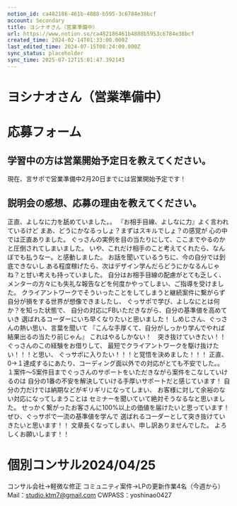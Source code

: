 ```yaml
---
notion_id: ca482186-461b-4888-b595-3c6784e38bcf
account: Secondary
title: ヨシナオさん（営業準備中）
url: https://www.notion.so/ca482186461b4888b5953c6784e38bcf
created_time: 2024-02-14T01:33:00.000Z
last_edited_time: 2024-07-15T08:24:00.000Z
sync_status: placeholder
sync_time: 2025-07-12T15:01:47.392143
---
```

# ヨシナオさん（営業準備中）

# 応募フォーム
  ## 学習中の方は営業開始予定日を教えてください。
  現在、言サポで営業準備中2月20日までには営業開始予定です！
  ## 説明会の感想、応募の理由を教えてください。
  正直、よしなに力を舐めていました。。
『お相手目線、よしなに力』よく言われているけど
まあ、どうにかなるっしょ？まずはスキルでしょ？の感覚が
心の中では正直ありました。
  ぐっさんの実例を目の当たりにして、ここまでやるのかと圧倒されてしまいました。
いや、これだけ相手のこと考えてくれたら、なんぼでも払うなー。と感動しました。
お話を聞いているうちに、今の自分では到底できないし
ある程度稼げたら、次はデザイン学んだらどうにかなるんじゃね？と甘い考えも持っていました。
  自分はお相手目線の配慮がとても乏しく、メンターの方々にも失礼な報告などを何度かやってしまい、ご指導を受けました。
クライアントワークでそういったことをしてしまうと継続案件に繋がらず
自分が損をする世界が想像できましたし、
ぐっサポで学び、よしなにとは何か？を知った状態で、
自分の対応にFBいただきながら、自分の基準値を高めていき
選ばれるコーダーにいち早くなりたいと思いました！
  しめじさん、ぐっさんの熱い思い、言葉を聞いて
  『こんな手厚くて、自分がしっかり学んでやれば結果出るの当たり前じゃん』
  これはやるしかない！　突き抜けていきたい！！
  ぐっさんのこの経験をお借りして、
最短でクライアントワークを駆け抜けたい！！！と思い、
ぐっサポに入りたい！！！と覚悟を決めました！！！
  正直、0→１達成するにあたり、コーディング面以外での対応がとても不安でした。。
１案件〜5案件目までぐっさんのサポートをいただきながら案件をこなしていけるのは
自分の1番の不安を解決していける手厚いサポートだと感じています！
  自分の力だけでは納期などがギリギリになってしまい、
お客様に対して余裕のない対応になってしまうことは
セミナーを聞いていて絶対そうなるなと思いました。
  せっかく繋がったお客さんに100%以上の価値を届けたいと思っています！
ぜひ、ぐっサポで一流の基準値を学んで
選ばれるコーダーとして突き抜けていきたいと思います！！
  文章長くなってしまい、申し訳ありませんでした。
  よろしくお願いします！！
# 個別コンサル2024/04/25
コンサル会社→軽微な修正
コミュニティ案件→LPの更新作業4名（今週から）
Mail：studio.ktm7@gmail.com
CWPASS：yoshinao0427